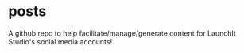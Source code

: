 # posts
A github repo to help facilitate/manage/generate content for LaunchIt Studio's social media accounts! 
